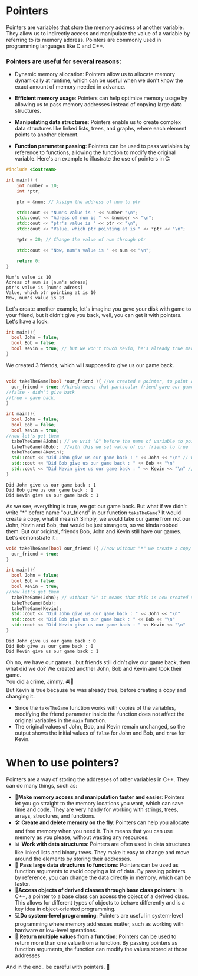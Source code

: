 # Pointers
Pointers are variables that store the memory address of another variable. 
They allow us to indirectly access and manipulate the value of a variable by referring to its memory address.
Pointers are commonly used in programming languages like C and C++.
### Pointers are useful for several reasons:
- Dynamic memory allocation: Pointers allow us to allocate memory dynamically at runtime, which can be useful when we don't know the exact amount of memory needed in advance.

- **Efficient memory usage**: Pointers can help optimize memory usage by allowing us to pass memory addresses instead of copying large data structures.
- **Manipulating data structures**: Pointers enable us to create complex data structures like linked lists, trees, and graphs, where each element points to another element.
- **Function parameter passing**: Pointers can be used to pass variables by reference to functions, allowing the function to modify the original variable.
Here's an example to illustrate the use of pointers in C:
```c++
#include <iostream>

int main() {
    int number = 10;
    int *ptr;

    ptr = &num; // Assign the address of num to ptr

    std::cout << "Num's value is " << number "\n";
    std::cout << "Adress of num is " << &number << "\n";
    std::cout << "ptr's value is " << ptr << "\n";
    std::cout << "Value, which ptr pointing at is " << *ptr << "\n";

    *ptr = 20; // Change the value of num through ptr

    std::cout << "Now, num's value is " << num << "\n";

    return 0;
}
```
```
Num's value is 10
Adress of num is [num's adress]
ptr's value is [num's adress]
Value, which ptr pointing at is 10
Now, num's value is 20
```
Let's create another example, let's imagine you gave your disk with game to your friend, but it didn't give you back, well, you can get it with pointers.
Let's have a look:
```c++
int main(){
  bool John = false;
  bool Bob = false;
  bool Kevin = true; // but we won't touch Kevin, he's already true man.
}
```
We created 3 friends, which will supposed to give us our game back. 
```c++

void takeTheGame(bool *our_friend ){ //we created a pointer, to point at particular friend, without creating a copy
  our_friend = true; //kinda means that particular friend gave our game back, just switch from :
//false - didn't give back
//true - gave back.
}

int main(){
  bool John = false;
  bool Bob = false;
  bool Kevin = true;
//now let's get them
  takeTheGame(&John); // we writ "&" before the name of variable to point at ADRESS of variable, not the value
  takeTheGame(&Bob);  //with this we set value of our friends to true
  takeTheGame(&Kevin);
  std::cout << "Did John give us our game back : " << John << "\n" // we write without "&" because we dont need their adress, we need just the value
  std::cout << "Did Bob give us our game back : " << Bob << "\n"
  std::cout << "Did Kevin give us our game back : " << Kevin << "\n" //Sorry Kevin
}
```
```
Did John give us our game back : 1
Did Bob give us our game back : 1
Did Kevin give us our game back : 1 
```
As we see, everything is true, we got our game back. But what if we didn't write "*" before name "our_friend" in our function ```takeTheGame```? It would create a copy,
what it means? Simply, we would take our game from not our John, Kevin and Bob, that would be just strangers, so we kinda robbed them. But our original, friends Bob, John and Kevin 
still have our games. Let's demonstrate it :
```c++
void takeTheGame(bool our_friend ){ //now without "*" we create a copy and change it, without changing ORIGINAL
  our_friend = true; 
}

int main(){
  bool John = false;
  bool Bob = false;
  bool Kevin = true;
//now let's get them
  takeTheGame(John); // without "&" it means that this is new created variable (copy) has another adress
  takeTheGame(Bob);  
  takeTheGame(Kevin);
  std::cout << "Did John give us our game back : " << John << "\n" 
  std::cout << "Did Bob give us our game back : " << Bob << "\n"
  std::cout << "Did Kevin give us our game back : " << Kevin << "\n" 
}
```
```
Did John give us our game back : 0
Did Bob give us our game back : 0
Did Kevin give us our game back : 1 
```
Oh no, we have our games.. but friends still didn't give our game back, then what did we do? We created another John, Bob and Kevin and took their game.
<br>You did a crime, Jimmy. 🚔👮</br> 
But Kevin is true because he was already true, before creating a copy and changing it.
- Since the ```takeTheGame``` function works with copies of the variables, modifying the friend parameter inside the function does not affect the original variables in the ```main``` function.
- The original values of John, Bob, and Kevin remain unchanged, so the output shows the initial values of ```false``` for John and Bob, and ```true``` for Kevin.
# When to use pointers?
Pointers are a way of storing the addresses of other variables in C++. They can do many things, such as:

- 📝**Make memory access and manipulation faster and easier**: Pointers let you go straight to the memory locations you want, which can save time and code. They are very handy for working with strings, trees, arrays, structures, and functions. 
- 🛠️ **Create and delete memory on the fly**: Pointers can help you allocate and free memory when you need it. This means that you can use memory as you please, without wasting any resources.
- 📊 **Work with data structures**: Pointers are often used in data structures like linked lists and binary trees. They make it easy to change and move around the elements by storing their addresses.
- 🧮 **Pass large data structures to functions**: Pointers can be used as function arguments to avoid copying a lot of data. By passing pointers by reference, you can change the data directly in memory, which can be faster.
- 🧊**Access objects of derived classes through base class pointers**: In C++, a pointer to a base class can access the object of a derived class. This allows for different types of objects to behave differently and is a key idea in object-oriented programming.
- 💻**Do system-level programming**: Pointers are useful in system-level programming where memory addresses matter, such as working with hardware or low-level operations.
- 🔧 **Return multiple values from a function**: Pointers can be used to return more than one value from a function. By passing pointers as function arguments, the function can modify the values stored at those addresses 

And in the end.. be careful with pointers. 🤫
